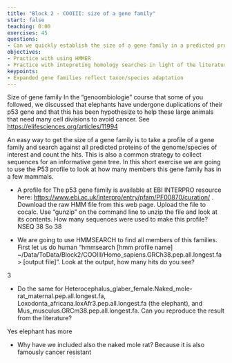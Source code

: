 ```yaml
---
title: "Block 2 - COOIII: size of a gene family"
start: false
teaching: 0:00
exercises: 45
questions: 
- Can we quickly establish the size of a gene family in a predicted proteome?    
objectives: 
- Practice with using HMMER
- Practice with intepreting homology searches in light of the literature
keypoints:
- Expanded gene families reflect taxon/species adaptation 
---
```


Size of gene family
In the “genoombiologie” course that some of you followed, we discussed that elephants have undergone duplications of their p53 gene and that this has been hypothesize to help these large animals that need many cell divisions to avoid cancer. See https://elifesciences.org/articles/11994

An easy way to get the size of a gene family is to take a profile of a gene family and search against all predicted proteins of the genome/species of interest and count the hits. This is also a common strategy to collect sequences for an informative gene tree. In this short exercise we are going to use the P53 profile to look at how many members this gene family has in a few mammals.

-	A profile for The p53 gene family is available at EBI INTERPRO resource here: https://www.ebi.ac.uk/interpro/entry/pfam/PF00870/curation/ . Download the raw HMM file from this web page. Upload the file to cocalc. Use “gunzip” on the command line to unzip the file  and look at its contents. How many sequences were used to make this profile?
NSEQ  38
So 38

-	We are going to use HMMSEARCH to find all members of this families. First let us do human “hmmsearch [hmm profile name] ~/Data/ToData/Block2/COOIII/Homo_sapiens.GRCh38.pep.all.longest.fa > [output file]”. Look at the output, how many hits do you see?

3

-	Do the same for Heterocephalus_glaber_female.Naked_mole-rat_maternal.pep.all.longest.fa,  Loxodonta_africana.loxAfr3.pep.all.longest.fa (the elephant), and Mus_musculus.GRCm38.pep.all.longest.fa. Can you reproduce the result from the literature?

Yes elephant has more 

-	Why have we included also the naked mole rat?
Because it is also famously cancer resistant
